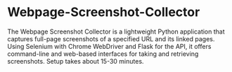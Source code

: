 # Webpage-Screenshot-Collector
The Webpage Screenshot Collector is a lightweight Python application that captures full-page screenshots of a specified URL and its linked pages. Using Selenium with Chrome WebDriver and Flask for the API, it offers command-line and web-based interfaces for taking and retrieving screenshots. Setup takes about 15-30 minutes.
